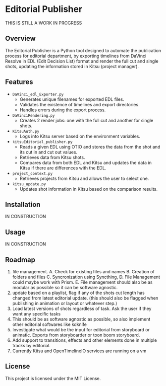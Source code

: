 # Editorial Publisher

THIS IS STILL A WORK IN PROGRESS

## Overview
The Editorial Publisher is a Python tool designed to automate the publication process for editorial department, by exporting timelines from DaVinci Resolve in EDL (Edit Decision List) format and render the full cut and single shots, updating the information stored in Kitsu (project manager).

## Features
- `DaVinci_edl_Exporter.py`
   - Generates unique filenames for exported EDL files.
   - Validates the existence of timelines and export directories.
   - Handles errors during the export process.
- `DaVinciRendering.py`
   - Creates 2 render jobs: one with the full cut and another for single shots.
- `KitsuAuth.py`
   - Logs into Kitsu server based on the environment variables.
- `kitsuEditorial_publisher.py`
   - Reads a given EDL using OTIO and stores the data from the shot and its cut in and cut out values.
   - Retrieves data from Kitsu shots.
   - Compares data from both EDL and Kitsu and updates the data in Kitsu if there are differences with the EDL.
- `project_context.py`
   - Retrieves projects from Kitsu and allows the user to select one.
- `kitsu_update.py`
   - Updates shot information in Kitsu based on the comparison results.


## Installation
IN CONSTRUCTION

## Usage
IN CONSTRUCTION

## Roadmap
1. file management. 
   A. Check for existing files and names 
   B. Creation of folders and files 
   C. Syncronization using Syncthing, 
   D. File Management could maybe work with Prism. 
   E. File management should also be as modular as possible so it can be software agnostic. 
2. update based on a playlist, flag if any of the shots cut length has changed from latest editorial update. (this should also be flagged when publishing in animation or layout or whatever step.)
3. Load latest versions of shots regardless of task. Ask the user if they want any specific tasks 
4. This should be as software agnostic as possible, so also implement other editorial softwares like kdknife 
5. Investigate what would be the input for editorial from storyboard or animatic. Exports from storyboarder or toon boom storyboard. 
6. Add support to transitions, effects and other elements done in multiple tracks by editorial. 
7. Currently Kitsu and OpenTimelineIO services are running on a vm 

## License
This project is licensed under the MIT License.